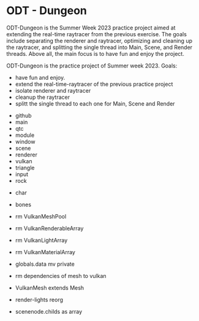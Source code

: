# ODT - Dungeon
ODT-Dungeon is the Summer Week 2023 practice project aimed at extending the real-time raytracer from the previous exercise. The goals include separating the renderer and raytracer, optimizing and cleaning up the raytracer, and splitting the single thread into Main, Scene, and Render threads. Above all, the main focus is to have fun and enjoy the project.

ODT-Dungeon is the practice project of Summer week 2023. 
Goals: 
- have fun and enjoy. 
- extend the real-time-raytracer of the previous practice project
- isolate renderer and raytracer
- cleanup the raytracer 
- splitt the single thread to each one for Main, Scene and Render 



+ github
+ main
+ qtc
+ module
+ window
+ scene
+ renderer
+ vulkan
+ triangle
+ input
+ rock

- char
- bones




- rm VulkanMeshPool
- rm VulkanRenderableArray
- rm VulkanLightArray
- rm VulkanMaterialArray
- globals.data mv private
- rm dependencies of mesh to vulkan
- VulkanMesh extends Mesh
- render-lights reorg
- scenenode.childs as array 

